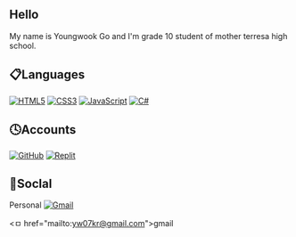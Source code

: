 ## Hello
My name is Youngwook Go and I'm grade 10 student of mother terresa high school.

## 📋Languages
[![HTML5](https://img.shields.io/badge/html5-%23E34F26.svg?style=for-the-badge&logo=html5&logoColor=white)](https://github.com/Youngwook-Go?tab=repositories&q=&type=&language=html) [![CSS3](https://img.shields.io/badge/css3-%231572B6.svg?style=for-the-badge&logo=css3&logoColor=white)](https://github.com/Youngwook-Go?tab=repositories&q=&type=&language=html) [![JavaScript](https://img.shields.io/badge/javascript-%23323330.svg?style=for-the-badge&logo=javascript&logoColor=%23F7DF1E)](https://github.com/Youngwook-Go?tab=repositories&q=&type=&language=html) [![C#](https://img.shields.io/badge/c%23-%23239120.svg?style=for-the-badge&logo=c-sharp&logoColor=white)](https://github.com/Youngwook-Go?tab=repositories&q=&type=&language=c%23)

## 🕓Accounts
[![GitHub](https://img.shields.io/badge/github-%23121011.svg?style=for-the-badge&logo=github&logoColor=white)](https://github.com/Youngwook-Go)
[![Replit](https://img.shields.io/badge/Replit-DD1200?style=for-the-badge&logo=Replit&logoColor=white)](https://replit.com/@Youngwook-Go)

## 💬Soclal

Personal [![Gmail](https://img.shields.io/badge/Gmail-D14836?style=for-the-badge&logo=gmail&logoColor=white)](yw07kr@gmail.com)

<ㅁ href="mailto:yw07kr@gmail.com">gmail</a>
